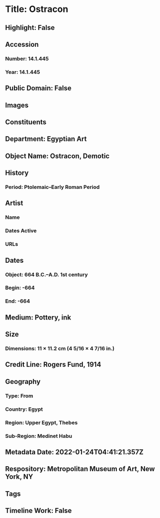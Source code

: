 # Title: Ostracon
## Highlight: False
## Accession
### Number: 14.1.445
### Year: 14.1.445
## Public Domain: False
## Images
## Constituents
## Department: Egyptian Art
## Object Name: Ostracon, Demotic
## History
### Period: Ptolemaic–Early Roman Period
## Artist
### Name
### Dates Active
### URLs
## Dates
### Object: 664 B.C.–A.D. 1st century
### Begin: -664
### End: -664
## Medium: Pottery, ink
## Size
### Dimensions: 11 × 11.2 cm (4 5/16 × 4 7/16 in.)
## Credit Line: Rogers Fund, 1914
## Geography
### Type: From
### Country: Egypt
### Region: Upper Egypt, Thebes
### Sub-Region: Medinet Habu
## Metadata Date: 2022-01-24T04:41:21.357Z
## Respository: Metropolitan Museum of Art, New York, NY
## Tags
## Timeline Work: False